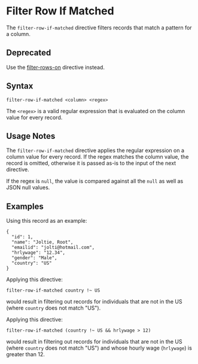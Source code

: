 # Filter Row If Matched

The `filter-row-if-matched` directive filters records that match a pattern for a column.


## Deprecated

Use the [filter-rows-on](filter-rows-on.md) directive instead.


## Syntax

```
filter-row-if-matched <column> <regex>
```

The `<regex>` is a valid regular expression that is evaluated on the column value for every record.


## Usage Notes

The `filter-row-if-matched` directive applies the regular expression on a column value for
every record. If the regex matches the column value, the record is omitted, otherwise it
is passed as-is to the input of the next directive.

If the regex is `null`, the value is compared against all the `null` as well as JSON null values.


## Examples

Using this record as an example:
```
{
  "id": 1,
  "name": "Joltie, Root",
  "emailid": "jolti@hotmail.com",
  "hrlywage": "12.34",
  "gender": "Male",
  "country": "US"
}
```

Applying this directive:
```
filter-row-if-matched country !~ US
```
would result in filtering out records for individuals that are not in the US (where
`country` does not match "US").

Applying this directive:
```
filter-row-if-matched (country !~ US && hrlywage > 12)
```
would result in filtering out records for individuals that are not in the US (where
`country` does not match "US") and whose hourly wage (`hrlywage`) is greater than 12.
